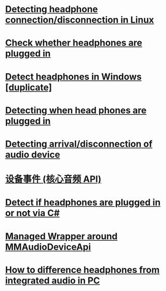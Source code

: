 # [Detecting headphone connection/disconnection in Linux](https://unix.stackexchange.com/questions/25776/detecting-headphone-connection-disconnection-in-linux)
# [Check whether headphones are plugged in](https://stackoverflow.com/questions/16395054/check-whether-headphones-are-plugged-in)
# [Detect headphones in Windows [duplicate]](https://stackoverflow.com/questions/5526998/detect-headphones-in-windows)
# [Detecting when head phones are plugged in](https://stackoverflow.com/questions/861601/detecting-when-head-phones-are-plugged-in)
# [Detecting arrival/disconnection of audio device](https://stackoverflow.com/questions/4545861/detecting-arrival-disconnection-of-audio-device)
# [设备事件 (核心音频 API)](https://learn.microsoft.com/zh-cn/windows/win32/coreaudio/device-events)
# [Detect if headphones are plugged in or not via C#](https://stackoverflow.com/questions/4545861/detecting-arrival-disconnection-of-audio-device)
# [Managed Wrapper around MMAudioDeviceApi](https://www.codeproject.com/Articles/829712/Managed-Wrapper-around-MMAudioDeviceApi)
# [How to difference headphones from integrated audio in PC](https://stackoverflow.com/questions/34024205/how-to-difference-headphones-from-integrated-audio-in-pc?noredirect=1&lq=1)
